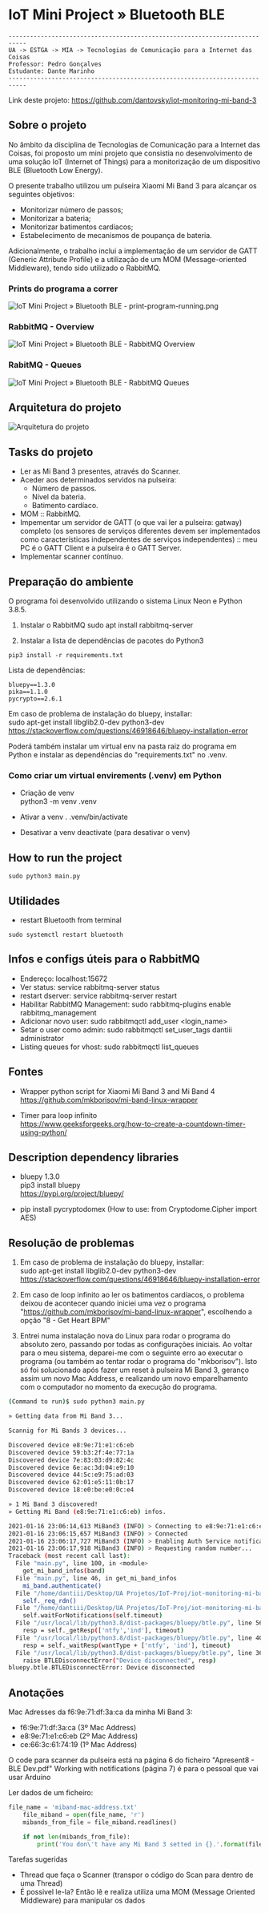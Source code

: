 # IoT Mini Project » Bluetooth BLE

``` 
---------------------------------------------------------------------------
UA -> ESTGA -> MIA -> Tecnologias de Comunicação para a Internet das Coisas
Professor: Pedro Gonçalves
Estudante: Dante Marinho
---------------------------------------------------------------------------
```

Link deste projeto: https://github.com/dantovsky/iot-monitoring-mi-band-3

## Sobre o projeto

No âmbito da disciplina de Tecnologias de Comunicação para a Internet das Coisas, foi proposto um mini projeto que consistia no desenvolvimento de uma solução IoT (Internet of Things) para a monitorização de um dispositivo BLE (Bluetooth Low Energy).

O presente trabalho utilizou um pulseira Xiaomi Mi Band 3 para alcançar os seguintes objetivos:
- Monitorizar número de passos;
- Monitorizar a bateria;
- Monitorizar batimentos cardíacos;
- Estabelecimento de mecanismos de poupança de bateria.

Adicionalmente, o trabalho inclui a implementação de um servidor de GATT (Generic Attribute Profile) e a utilização de um MOM (Message-oriented Middleware), tendo sido utilizado o RabbitMQ.

### Prints do programa a correr

![IoT Mini Project » Bluetooth BLE - print-program-running.png](images/print-program-running.png)

### RabbitMQ - Overview

![IoT Mini Project » Bluetooth BLE - RabbitMQ Overview](images/rabbit-overview.png)

### RabitMQ - Queues

![IoT Mini Project » Bluetooth BLE - RabbitMQ Queues](images/rabbit-queues.png)

## Arquitetura do projeto

![Arquitetura do projeto](images/diagrama-iot-project.png)

## Tasks do projeto

- Ler as Mi Band 3 presentes, através do Scanner.
- Aceder aos determinados servidos na pulseira:
    - Número de passos.
    - Nível da bateria.
    - Batimento cardíaco.
- MOM :: RabbitMQ.
- Impementar um servidor de GATT (o que vai ler a pulseira: gatway) completo (os sensores de serviços diferentes devem ser implementados como características independentes de serviços independentes) :: meu PC é o GATT Client e a pulseira é o GATT Server.
- Implementar scanner contínuo.

## Preparação do ambiente

O programa foi desenvolvido utilizando o sistema Linux Neon e Python 3.8.5.

1. Instalar o RabbitMQ
sudo apt install rabbitmq-server

2. Instalar a lista de dependências de pacotes do Python3

```
pip3 install -r requirements.txt
```

Lista de dependências:
```
bluepy==1.3.0
pika==1.1.0
pycrypto==2.6.1
```

Em caso de problema de instalação do bluepy, installar:  
sudo apt-get install libglib2.0-dev python3-dev  
https://stackoverflow.com/questions/46918646/bluepy-installation-error

Poderá também instalar um virtual env na pasta raiz do programa em Python e instalar as dependências do "requirements.txt" no .venv.

### Como criar um virtual envirements (.venv) em Python

-  Criação de venv  
python3 -m venv .venv  

- Ativar a venv
. .venv/bin/activate  

- Desativar a venv
deactivate (para desativar o venv) 

## How to run the project

```
sudo python3 main.py
```

## Utilidades

- restart Bluetooth from terminal
```
sudo systemctl restart bluetooth
```

## Infos e configs úteis para o RabbitMQ

- Endereço: localhost:15672
- Ver status: service rabbitmq-server status
- restart dserver: service rabbitmq-server restart
- Habilitar RabbitMQ Management: sudo rabbitmq-plugins enable rabbitmq_management
- Adicionar novo user: sudo rabbitmqctl add_user <login_name> <password>
- Setar o user como admin: sudo rabbitmqctl set_user_tags dantiii administrator
- Listing queues for vhost: sudo rabbitmqctl list_queues

## Fontes

- Wrapper python script for Xiaomi Mi Band 3 and Mi Band 4  
https://github.com/mkborisov/mi-band-linux-wrapper

- Timer para loop infinito  
https://www.geeksforgeeks.org/how-to-create-a-countdown-timer-using-python/

## Description dependency libraries

- bluepy 1.3.0  
pip3 install bluepy  
https://pypi.org/project/bluepy/

- pip install pycryptodomex (How to use: from Cryptodome.Cipher import AES)

## Resolução de problemas

1. Em caso de problema de instalação do bluepy, installar:  
sudo apt-get install libglib2.0-dev python3-dev  
https://stackoverflow.com/questions/46918646/bluepy-installation-error

2. Em caso de loop infinito ao ler os batimentos cardíacos, o problema deixou de acontecer quando iniciei uma vez o programa "https://github.com/mkborisov/mi-band-linux-wrapper", escolhendo a opção "8 - Get Heart BPM"

3. Entrei numa instalação nova do Linux para rodar o programa do absoluto zero, passando por todas as configurações iniciais. Ao voltar para o meu sistema, deparei-me com o seguinte erro ao executar o programa (ou também ao tentar rodar o programa do "mkborisov"). Isto só foi solucionado após fazer um reset à pulseira Mi Band 3, geranço assim um novo Mac Address, e realizando um novo emparelhamento com o computador no momento da execução do programa.

```sh
(Command to run)$ sudo python3 main.py

» Getting data from Mi Band 3...

Scannig for Mi Bands 3 devices...

Discovered device e8:9e:71:e1:c6:eb
Discovered device 59:b3:2f:4e:77:1a
Discovered device 7e:83:03:d9:82:4c
Discovered device 6e:ac:3d:04:e9:10
Discovered device 44:5c:e9:75:ad:03
Discovered device 62:01:e5:11:0b:17
Discovered device 18:e0:be:e0:0c:e4

» 1 Mi Band 3 discovered!
» Getting Mi Band (e8:9e:71:e1:c6:eb) infos.

2021-01-16 23:06:14,613 MiBand3 (INFO) > Connecting to e8:9e:71:e1:c6:eb
2021-01-16 23:06:15,657 MiBand3 (INFO) > Connected
2021-01-16 23:06:17,727 MiBand3 (INFO) > Enabling Auth Service notifications status...
2021-01-16 23:06:17,918 MiBand3 (INFO) > Requesting random number...
Traceback (most recent call last):
  File "main.py", line 100, in <module>
    get_mi_band_infos(band)
  File "main.py", line 46, in get_mi_band_infos
    mi_band.authenticate()
  File "/home/dantiii/Desktop/UA Projetos/IoT-Proj/iot-monitoring-mi-band-3/auth.py", line 217, in authenticate
    self._req_rdn()
  File "/home/dantiii/Desktop/UA Projetos/IoT-Proj/iot-monitoring-mi-band-3/auth.py", line 120, in _req_rdn
    self.waitForNotifications(self.timeout)
  File "/usr/local/lib/python3.8/dist-packages/bluepy/btle.py", line 560, in waitForNotifications
    resp = self._getResp(['ntfy','ind'], timeout)
  File "/usr/local/lib/python3.8/dist-packages/bluepy/btle.py", line 407, in _getResp
    resp = self._waitResp(wantType + ['ntfy', 'ind'], timeout)
  File "/usr/local/lib/python3.8/dist-packages/bluepy/btle.py", line 362, in _waitResp
    raise BTLEDisconnectError("Device disconnected", resp)
bluepy.btle.BTLEDisconnectError: Device disconnected
```

## Anotações

Mac Adresses da f6:9e:71:df:3a:ca da minha Mi Band 3:  
- f6:9e:71:df:3a:ca (3º Mac Address)
- e8:9e:71:e1:c6:eb (2º Mac Address)
- ce:66:3c:61:74:19 (1º Mac Address)

O code para scanner da pulseira está na página 6 do ficheiro "Apresent8 - BLE Dev.pdf"
Working with notifications (página 7) é para o pessoal que vai usar Arduino

Ler dados de um ficheiro:  
```python
file_name = 'miband-mac-address.txt'
    file_miband = open(file_name, 'r')
    mibands_from_file = file_miband.readlines()

    if not len(mibands_from_file):
        print('You don\'t have any Mi Band 3 setted in {}.'.format(file_name))
```

Tarefas sugeridas

- Thread que faça o Scanner (transpor o código do Scan para dentro de uma Thread)
- É possivel le-la? Então lê e realiza utiliza uma MOM (Message Oriented Middleware) para manipular os dados 
